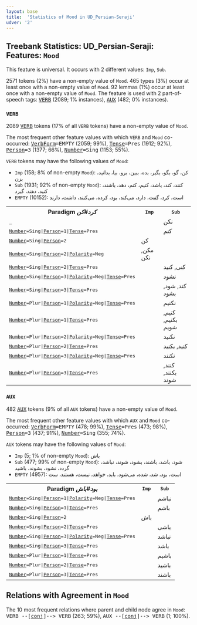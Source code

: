 ```yaml
---
layout: base
title:  'Statistics of Mood in UD_Persian-Seraji'
udver: '2'
---
```


## Treebank Statistics: UD_Persian-Seraji: Features: `Mood`

This feature is universal.
It occurs with 2 different values: `Imp`, `Sub`.

2571 tokens (2%) have a non-empty value of `Mood`.
465 types (3%) occur at least once with a non-empty value of `Mood`.
92 lemmas (1%) occur at least once with a non-empty value of `Mood`.
The feature is used with 2 part-of-speech tags: <tt><a href="fa_seraji-pos-VERB.html">VERB</a></tt> (2089; 1% instances), <tt><a href="fa_seraji-pos-AUX.html">AUX</a></tt> (482; 0% instances).

### `VERB`

2089 <tt><a href="fa_seraji-pos-VERB.html">VERB</a></tt> tokens (17% of all `VERB` tokens) have a non-empty value of `Mood`.

The most frequent other feature values with which `VERB` and `Mood` co-occurred: <tt><a href="fa_seraji-feat-VerbForm.html">VerbForm</a></tt><tt>=EMPTY</tt> (2059; 99%), <tt><a href="fa_seraji-feat-Tense.html">Tense</a></tt><tt>=Pres</tt> (1912; 92%), <tt><a href="fa_seraji-feat-Person.html">Person</a></tt><tt>=3</tt> (1377; 66%), <tt><a href="fa_seraji-feat-Number.html">Number</a></tt><tt>=Sing</tt> (1153; 55%).

`VERB` tokens may have the following values of `Mood`:

* `Imp` (158; 8% of non-empty `Mood`): کن، گو، بگو، بگیر، بده، ببین، برو، بیا، بدانید، بزن
* `Sub` (1931; 92% of non-empty `Mood`): کنند، کند، باشد، کنیم، کنم، دهد، باشند، کنید، دهند، گیرد
* `EMPTY` (10152): است، کرد، گفت، دارد، می‌کند، بود، کرده، می‌کنند، داشت، دارند

<table>
  <tr><th>Paradigm <i>کرد#کن</i></th><th><tt>Imp</tt></th><th><tt>Sub</tt></th></tr>
  <tr><td><tt>_</tt></td><td></td><td>نکن</td></tr>
  <tr><td><tt><tt><a href="fa_seraji-feat-Number.html">Number</a></tt><tt>=Sing</tt>|<tt><a href="fa_seraji-feat-Person.html">Person</a></tt><tt>=1</tt>|<tt><a href="fa_seraji-feat-Tense.html">Tense</a></tt><tt>=Pres</tt></tt></td><td></td><td>کنم</td></tr>
  <tr><td><tt><tt><a href="fa_seraji-feat-Number.html">Number</a></tt><tt>=Sing</tt>|<tt><a href="fa_seraji-feat-Person.html">Person</a></tt><tt>=2</tt></tt></td><td>کن</td><td></td></tr>
  <tr><td><tt><tt><a href="fa_seraji-feat-Number.html">Number</a></tt><tt>=Sing</tt>|<tt><a href="fa_seraji-feat-Person.html">Person</a></tt><tt>=2</tt>|<tt><a href="fa_seraji-feat-Polarity.html">Polarity</a></tt><tt>=Neg</tt></tt></td><td>مکن, نکن</td><td></td></tr>
  <tr><td><tt><tt><a href="fa_seraji-feat-Number.html">Number</a></tt><tt>=Sing</tt>|<tt><a href="fa_seraji-feat-Person.html">Person</a></tt><tt>=2</tt>|<tt><a href="fa_seraji-feat-Tense.html">Tense</a></tt><tt>=Pres</tt></tt></td><td></td><td>کنی, کنید</td></tr>
  <tr><td><tt><tt><a href="fa_seraji-feat-Number.html">Number</a></tt><tt>=Sing</tt>|<tt><a href="fa_seraji-feat-Person.html">Person</a></tt><tt>=3</tt>|<tt><a href="fa_seraji-feat-Polarity.html">Polarity</a></tt><tt>=Neg</tt>|<tt><a href="fa_seraji-feat-Tense.html">Tense</a></tt><tt>=Pres</tt></tt></td><td></td><td>نشود</td></tr>
  <tr><td><tt><tt><a href="fa_seraji-feat-Number.html">Number</a></tt><tt>=Sing</tt>|<tt><a href="fa_seraji-feat-Person.html">Person</a></tt><tt>=3</tt>|<tt><a href="fa_seraji-feat-Tense.html">Tense</a></tt><tt>=Pres</tt></tt></td><td></td><td>کند, شود, بشود</td></tr>
  <tr><td><tt><tt><a href="fa_seraji-feat-Number.html">Number</a></tt><tt>=Plur</tt>|<tt><a href="fa_seraji-feat-Person.html">Person</a></tt><tt>=1</tt>|<tt><a href="fa_seraji-feat-Polarity.html">Polarity</a></tt><tt>=Neg</tt>|<tt><a href="fa_seraji-feat-Tense.html">Tense</a></tt><tt>=Pres</tt></tt></td><td></td><td>نکنیم</td></tr>
  <tr><td><tt><tt><a href="fa_seraji-feat-Number.html">Number</a></tt><tt>=Plur</tt>|<tt><a href="fa_seraji-feat-Person.html">Person</a></tt><tt>=1</tt>|<tt><a href="fa_seraji-feat-Tense.html">Tense</a></tt><tt>=Pres</tt></tt></td><td></td><td>کنیم, بکنیم, شویم</td></tr>
  <tr><td><tt><tt><a href="fa_seraji-feat-Number.html">Number</a></tt><tt>=Plur</tt>|<tt><a href="fa_seraji-feat-Person.html">Person</a></tt><tt>=2</tt>|<tt><a href="fa_seraji-feat-Polarity.html">Polarity</a></tt><tt>=Neg</tt>|<tt><a href="fa_seraji-feat-Tense.html">Tense</a></tt><tt>=Pres</tt></tt></td><td></td><td>نکنید</td></tr>
  <tr><td><tt><tt><a href="fa_seraji-feat-Number.html">Number</a></tt><tt>=Plur</tt>|<tt><a href="fa_seraji-feat-Person.html">Person</a></tt><tt>=2</tt>|<tt><a href="fa_seraji-feat-Tense.html">Tense</a></tt><tt>=Pres</tt></tt></td><td></td><td>کنید, بکنید</td></tr>
  <tr><td><tt><tt><a href="fa_seraji-feat-Number.html">Number</a></tt><tt>=Plur</tt>|<tt><a href="fa_seraji-feat-Person.html">Person</a></tt><tt>=3</tt>|<tt><a href="fa_seraji-feat-Polarity.html">Polarity</a></tt><tt>=Neg</tt>|<tt><a href="fa_seraji-feat-Tense.html">Tense</a></tt><tt>=Pres</tt></tt></td><td></td><td>نکنند</td></tr>
  <tr><td><tt><tt><a href="fa_seraji-feat-Number.html">Number</a></tt><tt>=Plur</tt>|<tt><a href="fa_seraji-feat-Person.html">Person</a></tt><tt>=3</tt>|<tt><a href="fa_seraji-feat-Tense.html">Tense</a></tt><tt>=Pres</tt></tt></td><td></td><td>کنند, بکنند, شوند</td></tr>
</table>

### `AUX`

482 <tt><a href="fa_seraji-pos-AUX.html">AUX</a></tt> tokens (9% of all `AUX` tokens) have a non-empty value of `Mood`.

The most frequent other feature values with which `AUX` and `Mood` co-occurred: <tt><a href="fa_seraji-feat-VerbForm.html">VerbForm</a></tt><tt>=EMPTY</tt> (478; 99%), <tt><a href="fa_seraji-feat-Tense.html">Tense</a></tt><tt>=Pres</tt> (473; 98%), <tt><a href="fa_seraji-feat-Person.html">Person</a></tt><tt>=3</tt> (437; 91%), <tt><a href="fa_seraji-feat-Number.html">Number</a></tt><tt>=Sing</tt> (355; 74%).

`AUX` tokens may have the following values of `Mood`:

* `Imp` (5; 1% of non-empty `Mood`): باش
* `Sub` (477; 99% of non-empty `Mood`): شود، باشد، باشند، بشود، شوند، نباشد، گردد، نشود، بشوند، باشید
* `EMPTY` (4957): است، بود، شد، شده، می‌شود، باید، خواهد، نیست، هستند، ست

<table>
  <tr><th>Paradigm <i>بود#باش</i></th><th><tt>Imp</tt></th><th><tt>Sub</tt></th></tr>
  <tr><td><tt><tt><a href="fa_seraji-feat-Number.html">Number</a></tt><tt>=Sing</tt>|<tt><a href="fa_seraji-feat-Person.html">Person</a></tt><tt>=1</tt>|<tt><a href="fa_seraji-feat-Polarity.html">Polarity</a></tt><tt>=Neg</tt>|<tt><a href="fa_seraji-feat-Tense.html">Tense</a></tt><tt>=Pres</tt></tt></td><td></td><td>نباشم</td></tr>
  <tr><td><tt><tt><a href="fa_seraji-feat-Number.html">Number</a></tt><tt>=Sing</tt>|<tt><a href="fa_seraji-feat-Person.html">Person</a></tt><tt>=1</tt>|<tt><a href="fa_seraji-feat-Tense.html">Tense</a></tt><tt>=Pres</tt></tt></td><td></td><td>باشم</td></tr>
  <tr><td><tt><tt><a href="fa_seraji-feat-Number.html">Number</a></tt><tt>=Sing</tt>|<tt><a href="fa_seraji-feat-Person.html">Person</a></tt><tt>=2</tt></tt></td><td>باش</td><td></td></tr>
  <tr><td><tt><tt><a href="fa_seraji-feat-Number.html">Number</a></tt><tt>=Sing</tt>|<tt><a href="fa_seraji-feat-Person.html">Person</a></tt><tt>=2</tt>|<tt><a href="fa_seraji-feat-Tense.html">Tense</a></tt><tt>=Pres</tt></tt></td><td></td><td>باشی</td></tr>
  <tr><td><tt><tt><a href="fa_seraji-feat-Number.html">Number</a></tt><tt>=Sing</tt>|<tt><a href="fa_seraji-feat-Person.html">Person</a></tt><tt>=3</tt>|<tt><a href="fa_seraji-feat-Polarity.html">Polarity</a></tt><tt>=Neg</tt>|<tt><a href="fa_seraji-feat-Tense.html">Tense</a></tt><tt>=Pres</tt></tt></td><td></td><td>نباشد</td></tr>
  <tr><td><tt><tt><a href="fa_seraji-feat-Number.html">Number</a></tt><tt>=Sing</tt>|<tt><a href="fa_seraji-feat-Person.html">Person</a></tt><tt>=3</tt>|<tt><a href="fa_seraji-feat-Tense.html">Tense</a></tt><tt>=Pres</tt></tt></td><td></td><td>باشد</td></tr>
  <tr><td><tt><tt><a href="fa_seraji-feat-Number.html">Number</a></tt><tt>=Plur</tt>|<tt><a href="fa_seraji-feat-Person.html">Person</a></tt><tt>=1</tt>|<tt><a href="fa_seraji-feat-Tense.html">Tense</a></tt><tt>=Pres</tt></tt></td><td></td><td>باشیم</td></tr>
  <tr><td><tt><tt><a href="fa_seraji-feat-Number.html">Number</a></tt><tt>=Plur</tt>|<tt><a href="fa_seraji-feat-Person.html">Person</a></tt><tt>=2</tt>|<tt><a href="fa_seraji-feat-Tense.html">Tense</a></tt><tt>=Pres</tt></tt></td><td></td><td>باشید</td></tr>
  <tr><td><tt><tt><a href="fa_seraji-feat-Number.html">Number</a></tt><tt>=Plur</tt>|<tt><a href="fa_seraji-feat-Person.html">Person</a></tt><tt>=3</tt>|<tt><a href="fa_seraji-feat-Tense.html">Tense</a></tt><tt>=Pres</tt></tt></td><td></td><td>باشند</td></tr>
</table>

## Relations with Agreement in `Mood`

The 10 most frequent relations where parent and child node agree in `Mood`:
<tt>VERB --[<tt><a href="fa_seraji-dep-conj.html">conj</a></tt>]--> VERB</tt> (263; 59%),
<tt>AUX --[<tt><a href="fa_seraji-dep-conj.html">conj</a></tt>]--> VERB</tt> (1; 100%).

